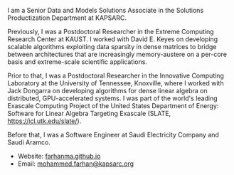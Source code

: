 I am a Senior Data and Models Solutions Associate in the Solutions Productization Department at KAPSARC.

Previously, I was a Postdoctoral Researcher in the Extreme Computing Research Center
at KAUST. I worked with David E. Keyes on developing scalable algorithms exploiting
data sparsity in dense matrices to bridge between architectures that are increasingly
memory-austere on a per-core basis and extreme-scale scientific applications.

Prior to that, I was a Postdoctoral Researcher in the Innovative Computing Laboratory
at the University of Tennessee, Knoxville, where I worked with Jack Dongarra on
developing algorithms for dense linear algebra on distributed, GPU-accelerated systems.
I was part of the world's leading Exascale Computing Project of the United States
Department of Energy: Software for Linear Algebra Targeting Exascale
(SLATE, https://icl.utk.edu/slate/).

Before that, I was a Software Engineer at Saudi Electricity Company and Saudi Aramco.

   * Website: [farhanma.github.io](https://farhanma.github.io/)
   * Email: mohammed.farhan@kapsarc.org
